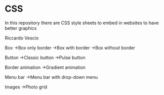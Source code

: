 # CSS

In this repository there are CSS style sheets to embed in websites to have better graphics

Riccardo Vescio

Box
    →Box only border
    →Box with border
    →Box without border

Button
    →Classic button
    →Pulse button

Border animation
    →Gradient animation

Menu bar
    →Menu bar with drop-down menu

Images
    →Photo grid